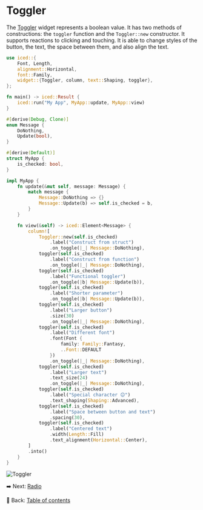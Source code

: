 # Toggler

The [Toggler](https://docs.rs/iced/0.13.1/iced/widget/toggler/struct.Toggler.html) widget represents a boolean value.
It has two methods of constructions: the `toggler` function and the `Toggler::new` constructor.
It supports reactions to clicking and touching.
It is able to change styles of the button, the text, the space between them, and also align the text.

```rust
use iced::{
    Font, Length,
    alignment::Horizontal,
    font::Family,
    widget::{Toggler, column, text::Shaping, toggler},
};

fn main() -> iced::Result {
    iced::run("My App", MyApp::update, MyApp::view)
}

#[derive(Debug, Clone)]
enum Message {
    DoNothing,
    Update(bool),
}

#[derive(Default)]
struct MyApp {
    is_checked: bool,
}

impl MyApp {
    fn update(&mut self, message: Message) {
        match message {
            Message::DoNothing => {}
            Message::Update(b) => self.is_checked = b,
        }
    }

    fn view(&self) -> iced::Element<Message> {
        column![
            Toggler::new(self.is_checked)
                .label("Construct from struct")
                .on_toggle(|_| Message::DoNothing),
            toggler(self.is_checked)
                .label("Construct from function")
                .on_toggle(|_| Message::DoNothing),
            toggler(self.is_checked)
                .label("Functional toggler")
                .on_toggle(|b| Message::Update(b)),
            toggler(self.is_checked)
                .label("Shorter parameter")
                .on_toggle(|b| Message::Update(b)),
            toggler(self.is_checked)
                .label("Larger button")
                .size(30)
                .on_toggle(|_| Message::DoNothing),
            toggler(self.is_checked)
                .label("Different font")
                .font(Font {
                    family: Family::Fantasy,
                    ..Font::DEFAULT
                })
                .on_toggle(|_| Message::DoNothing),
            toggler(self.is_checked)
                .label("Larger text")
                .text_size(24)
                .on_toggle(|_| Message::DoNothing),
            toggler(self.is_checked)
                .label("Special character 😊")
                .text_shaping(Shaping::Advanced),
            toggler(self.is_checked)
                .label("Space between button and text")
                .spacing(30),
            toggler(self.is_checked)
                .label("Centered text")
                .width(Length::Fill)
                .text_alignment(Horizontal::Center),
        ]
        .into()
    }
}
```

![Toggler](./pic/toggler.png)

:arrow_right: Next: [Radio](./radio.md)

:blue_book: Back: [Table of contents](./../README.md)
